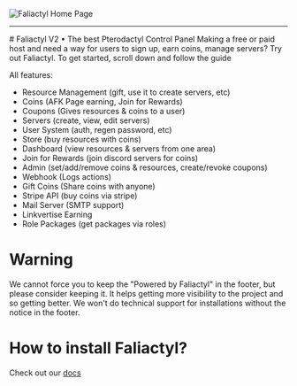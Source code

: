 ![Faliactyl Home Page](https://cdn.discordapp.com/attachments/941008378799489044/996892072655192124/unknown.png)

<hr>
# Faliactyl V2 • The best Pterodactyl Control Panel
Making a free or paid host and need a way for users to sign up, earn coins, manage servers? Try out Faliactyl.
To get started, scroll down and follow the guide

All features:
- Resource Management (gift, use it to create servers, etc)
- Coins (AFK Page earning, Join for Rewards)
- Coupons (Gives resources & coins to a user)
- Servers (create, view, edit servers)
- User System (auth, regen password, etc)
- Store (buy resources with coins)
- Dashboard (view resources & servers from one area)
- Join for Rewards (join discord servers for coins)
- Admin (set/add/remove coins & resources, create/revoke coupons)
- Webhook (Logs actions)
- Gift Coins (Share coins with anyone)
- Stripe API (buy coins via stripe)
- Mail Server (SMTP support)
- Linkvertise Earning
- Role Packages (get packages via roles)

# Warning

We cannot force you to keep the "Powered by Faliactyl" in the footer, but please consider keeping it. It helps getting more visibility to the project and so getting better. We won't do technical support for installations without the notice in the footer.

# How to install Faliactyl?
Check out our [docs](https://docs.hyricon.dev) 
